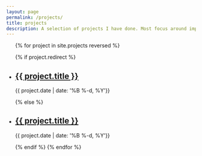 ```yaml
---
layout: page
permalink: /projects/
title: projects
description: A selection of projects I have done. Most focus around improving deep learning runtime or action recognition.
---
```


<ul class="post-list">
{% for project in site.projects reversed %}

{% if project.redirect %}
    <li>
        <h2><a class="project-title" href="{{ project.redirect }}">{{ project.title }}</a></h2>
        <p class="post-meta">{{ project.date | date: '%B %-d, %Y'}}</p>
    </li>
{% else %}
    <li>
        <h2><a class="project-title" href="{{ project.url | prepend: site.baseurl }}">{{ project.title }}</a></h2>
        <p class="post-meta">{{ project.date | date: '%B %-d, %Y'}}</p>
    </li>
{% endif %}
{% endfor %}
</ul>
